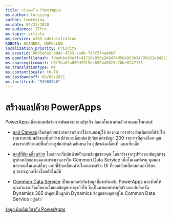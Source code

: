 ```yaml
---
title: สร้างแอปใน PowerApps
ms.author: toresing
author: tomresing
ms.date: 04/21/2020
ms.audience: ITPro
ms.topic: article
ms.service: o365-administration
ROBOTS: NOINDEX, NOFOLLOW
localization_priority: Priority
ms.assetid: 0095e6a2-884c-4733-aa4b-783f574ad4b7
ms.openlocfilehash: fdeab6a96effc41728e935e209474d564955b34795d22e94227ca741368462b6
ms.sourcegitcommit: b5f7da89a650d2915dc652449623c78be6247175
ms.translationtype: MT
ms.contentlocale: th-TH
ms.lasthandoff: 08/05/2021
ms.locfileid: "53965840"
---
```

# <a name="create-apps-with-powerapps"></a>สร้างแอปด้วย PowerApps

PowerApps คือแพลตฟอร์มการพัฒนาของแอปธุรกิจ มีคอมโพเนนต์หลักสามคอมโพเนนต์: 
  
- [แอป Canvas](https://go.microsoft.com/fwlink/?linkid=874495) เริ่มต้นด้วยประสบการณ์การใช้งานของผู้ใช้ ของคุณ การสร้างส่วนติดต่อที่ปรับให้เหมาะสมกับพลังของพื้นที่ว่างเปล่าและเชื่อมต่อเข้ากับแหล่งข้อมูล 200 รายการที่คุณเลือก คุณสามารถสร้างแอปพื้นที่วาดรูปแอปพลิเคชันบนเว็บ อุปกรณ์เคลื่อนที่ และแท็บเล็ต 
    
- [แอปที่ขับเคลื่อนด้วย](https://go.microsoft.com/fwlink/?linkid=874496) โมเดลจะเริ่มต้นด้วยตัวแบบข้อมูลของคุณ โดยสร้างจากรูปร่างของข้อมูลทางธุรกิจหลักของคุณและกระบวนการใน Common Data Service เพื่อโมเดลฟอร์ม มุมมอง และคอมโพเนนต์อื่นๆ แอปที่ขับเคลื่อนด้วยโมเดลจะสร้าง UI ที่ยอดเยี่ยมที่ตอบสนองได้บนอุปกรณ์ทุกเครื่องโดยอัตโนมัติ 
    
- [Common Data Service](https://go.microsoft.com/fwlink/?linkid=874497) เป็นแพลตฟอร์มข้อมูลที่มาพร้อมกับ PowerApps และช่วยให้คุณสามารถจัดเก็บและโมเดลข้อมูลทางธุรกิจได้ ซึ่งเป็นแพลตฟอร์มที่สร้างแอปพลิเคชัน Dynamics 365 ถ้าคุณเป็นลูกค้า Dynamics ข้อมูลของคุณอยู่ใน Common Data Service อยู่แล้ว 
    
[ข้อมูลเพิ่มเติมเกี่ยวกับ PowerApps](https://go.microsoft.com/fwlink/?linkid=874498)
  

